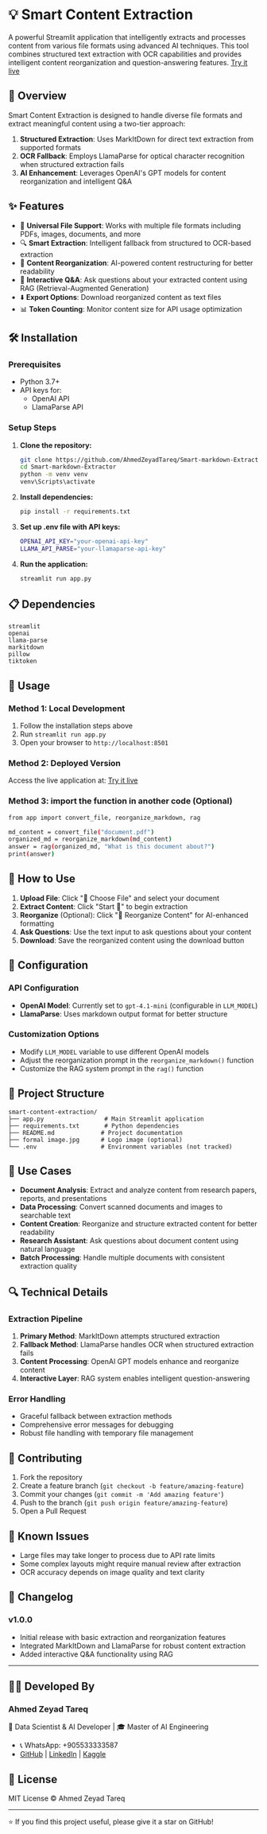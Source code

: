 # 💡 Smart Content Extraction

A powerful Streamlit application that intelligently extracts and processes content from various file formats using advanced AI techniques. This tool combines structured text extraction with OCR capabilities and provides intelligent content reorganization and question-answering features. [Try it live](https://contenttomarkdownocr-ahmedtareq.streamlit.app/)

## 🎯 Overview

Smart Content Extraction is designed to handle diverse file formats and extract meaningful content using a two-tier approach:
1. **Structured Extraction**: Uses MarkItDown for direct text extraction from supported formats
2. **OCR Fallback**: Employs LlamaParse for optical character recognition when structured extraction fails
3. **AI Enhancement**: Leverages OpenAI's GPT models for content reorganization and intelligent Q&A

## ✨ Features

- 📂 **Universal File Support**: Works with multiple file formats including PDFs, images, documents, and more
- 🔍 **Smart Extraction**: Intelligent fallback from structured to OCR-based extraction
- 🧹 **Content Reorganization**: AI-powered content restructuring for better readability
- 💬 **Interactive Q&A**: Ask questions about your extracted content using RAG (Retrieval-Augmented Generation)
- ⬇️ **Export Options**: Download reorganized content as text files
- 📊 **Token Counting**: Monitor content size for API usage optimization

## 🛠️ Installation

### Prerequisites
- Python 3.7+
- API keys for:
  - OpenAI API
  - LlamaParse API

### Setup Steps

1. **Clone the repository:**
   ```bash
   git clone https://github.com/AhmedZeyadTareq/Smart-markdown-Extractor.git
   cd Smart-markdown-Extractor
   python -m venv venv
   venv\Scripts\activate
   ```

2. **Install dependencies:**
   ```bash
   pip install -r requirements.txt
   ```

3. **Set up .env file with API keys:**
   ```bash
   OPENAI_API_KEY="your-openai-api-key"
   LLAMA_API_PARSE="your-llamaparse-api-key"
   ```

4. **Run the application:**
   ```bash
   streamlit run app.py
   ```

## 📋 Dependencies

```
streamlit
openai
llama-parse
markitdown
pillow
tiktoken
```

## 🚀 Usage

### Method 1: Local Development
1. Follow the installation steps above
2. Run `streamlit run app.py`
3. Open your browser to `http://localhost:8501`

### Method 2: Deployed Version
Access the live application at: [Try it live](https://contenttomarkdownocr-ahmedtareq.streamlit.app/)

### Method 3: import the function in another code (Optional)
```bash
from app import convert_file, reorganize_markdown, rag

md_content = convert_file("document.pdf")
organized_md = reorganize_markdown(md_content)
answer = rag(organized_md, "What is this document about?")
print(answer)
```

## 📖 How to Use

1. **Upload File**: Click "📂 Choose File" and select your document
2. **Extract Content**: Click "Start 🔁" to begin extraction
3. **Reorganize** (Optional): Click "🧹 Reorganize Content" for AI-enhanced formatting
4. **Ask Questions**: Use the text input to ask questions about your content
5. **Download**: Save the reorganized content using the download button

## 🔧 Configuration

### API Configuration
- **OpenAI Model**: Currently set to `gpt-4.1-mini` (configurable in `LLM_MODEL`)
- **LlamaParse**: Uses markdown output format for better structure

### Customization Options
- Modify `LLM_MODEL` variable to use different OpenAI models
- Adjust the reorganization prompt in the `reorganize_markdown()` function
- Customize the RAG system prompt in the `rag()` function

## 📁 Project Structure

```
smart-content-extraction/
├── app.py                 # Main Streamlit application
├── requirements.txt       # Python dependencies
├── README.md             # Project documentation
├── formal image.jpg      # Logo image (optional)
└── .env                  # Environment variables (not tracked)
```

## 🎯 Use Cases

- **Document Analysis**: Extract and analyze content from research papers, reports, and presentations
- **Data Processing**: Convert scanned documents and images to searchable text
- **Content Creation**: Reorganize and structure extracted content for better readability
- **Research Assistant**: Ask questions about document content using natural language
- **Batch Processing**: Handle multiple documents with consistent extraction quality

## 🔍 Technical Details

### Extraction Pipeline
1. **Primary Method**: MarkItDown attempts structured extraction
2. **Fallback Method**: LlamaParse handles OCR when structured extraction fails
3. **Content Processing**: OpenAI GPT models enhance and reorganize content
4. **Interactive Layer**: RAG system enables intelligent question-answering

### Error Handling
- Graceful fallback between extraction methods
- Comprehensive error messages for debugging
- Robust file handling with temporary file management

## 🤝 Contributing

1. Fork the repository
2. Create a feature branch (`git checkout -b feature/amazing-feature`)
3. Commit your changes (`git commit -m 'Add amazing feature'`)
4. Push to the branch (`git push origin feature/amazing-feature`)
5. Open a Pull Request

## 🐛 Known Issues

- Large files may take longer to process due to API rate limits
- Some complex layouts might require manual review after extraction
- OCR accuracy depends on image quality and text clarity

## 📝 Changelog

### v1.0.0
- Initial release with basic extraction and reorganization features
- Integrated MarkItDown and LlamaParse for robust content extraction
- Added interactive Q&A functionality using RAG

---

## 👨‍💻 Developed By
### **Ahmed Zeyad Tareq**  
📌 Data Scientist & AI Developer | 🎓 Master of AI Engineering
- 📞 WhatsApp: +905533333587 
- [GitHub](https://github.com/AhmedZeyadTareq) | [LinkedIn](https://www.linkedin.com/in/ahmed-zeyad-tareq) | [Kaggle](https://www.kaggle.com/ahmedzeyadtareq)

## 📄 License
MIT License © Ahmed Zeyad Tareq

---

⭐ If you find this project useful, please give it a star on GitHub!
